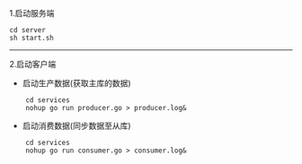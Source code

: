 1.启动服务端
```cassandraql
cd server
sh start.sh
```

--- 

2.启动客户端
* 启动生产数据(获取主库的数据)
```cassandraql
    cd services 
    nohup go run producer.go > producer.log&
```
* 启动消费数据(同步数据至从库)
```cassandraql
    cd services 
    nohup go run consumer.go > consumer.log&
```